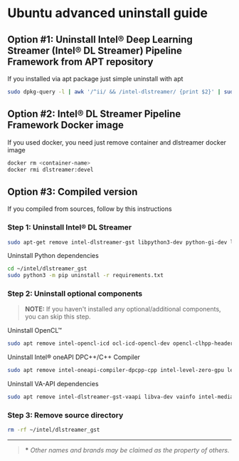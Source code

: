 # Ubuntu advanced uninstall guide

## Option #1: Uninstall Intel® Deep Learning Streamer (Intel® DL Streamer) Pipeline Framework from APT repository

If you installed via apt package just simple uninstall with apt

```bash
sudo dpkg-query -l | awk '/^ii/ && /intel-dlstreamer/ {print $2}' | sudo xargs apt-get remove -y --purge
```

## Option #2: Intel® DL Streamer Pipeline Framework Docker image

If you used docker, you need just remove container and dlstreamer docker
image

```bash
docker rm <container-name>
docker rmi dlstreamer:devel
```

## Option #3: Compiled version

If you compiled from sources, follow by this instructions

### Step 1: Uninstall Intel® DL Streamer

```bash
sudo apt-get remove intel-dlstreamer-gst libpython3-dev python-gi-dev libopencv-dev libva-dev
```

Uninstall Python dependencies

```bash
cd ~/intel/dlstreamer_gst
sudo python3 -m pip uninstall -r requirements.txt
```

### Step 2: Uninstall optional components

> **NOTE:** If you haven't installed any optional/additional components, you can
> skip this step.

Uninstall OpenCL™

```bash
sudo apt remove intel-opencl-icd ocl-icd-opencl-dev opencl-clhpp-headers
```

Uninstall Intel® oneAPI DPC++/C++ Compiler

```bash
sudo apt remove intel-oneapi-compiler-dpcpp-cpp intel-level-zero-gpu level-zero-dev
```

Uninstall VA-API dependencies

```bash
sudo apt remove intel-dlstreamer-gst-vaapi libva-dev vainfo intel-media-va-driver-non-free
```

### Step 3: Remove source directory

```bash
rm -rf ~/intel/dlstreamer_gst
```

------------------------------------------------------------------------

> **\*** *Other names and brands may be claimed as the property of
> others.*
